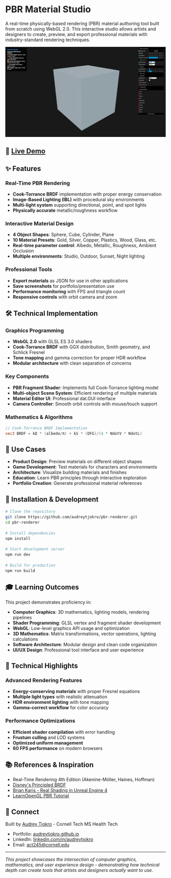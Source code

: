 # PBR Material Studio

A real-time physically-based rendering (PBR) material authoring tool built from scratch using WebGL 2.0. This interactive studio allows artists and designers to create, preview, and export professional materials with industry-standard rendering techniques.

![PBR Material Studio Demo](pbr.png)

## 🚀 [Live Demo](https://audreytjokro.github.io/pbr-renderer/)

## ✨ Features

### Real-Time PBR Rendering
- **Cook-Torrance BRDF** implementation with proper energy conservation
- **Image-Based Lighting (IBL)** with procedural sky environments
- **Multi-light system** supporting directional, point, and spot lights
- **Physically accurate** metallic/roughness workflow

### Interactive Material Design
- **4 Object Shapes**: Sphere, Cube, Cylinder, Plane
- **10 Material Presets**: Gold, Silver, Copper, Plastics, Wood, Glass, etc.
- **Real-time parameter control**: Albedo, Metallic, Roughness, Ambient Occlusion
- **Multiple environments**: Studio, Outdoor, Sunset, Night lighting

### Professional Tools
- **Export materials** as JSON for use in other applications
- **Save screenshots** for portfolio/presentation use
- **Performance monitoring** with FPS and triangle count
- **Responsive controls** with orbit camera and zoom

## 🛠️ Technical Implementation

### Graphics Programming
- **WebGL 2.0** with GLSL ES 3.0 shaders
- **Cook-Torrance BRDF** with GGX distribution, Smith geometry, and Schlick Fresnel
- **Tone mapping** and gamma correction for proper HDR workflow
- **Modular architecture** with clean separation of concerns

### Key Components
- **PBR Fragment Shader**: Implements full Cook-Torrance lighting model
- **Multi-object Scene System**: Efficient rendering of multiple materials
- **Material Editor UI**: Professional dat.GUI interface
- **Camera Controller**: Smooth orbit controls with mouse/touch support

### Mathematics & Algorithms
```glsl
// Cook-Torrance BRDF Implementation
vec3 BRDF = kD * (albedo/π) + kS * (DFG)/(4 * NdotV * NdotL)
```

## 🎯 Use Cases

- **Product Design**: Preview materials on different object shapes
- **Game Development**: Test materials for characters and environments  
- **Architecture**: Visualize building materials and finishes
- **Education**: Learn PBR principles through interactive exploration
- **Portfolio Creation**: Generate professional material references

## 🔧 Installation & Development

```bash
# Clone the repository
git clone https://github.com/audreytjokro/pbr-renderer.git
cd pbr-renderer

# Install dependencies
npm install

# Start development server
npm run dev

# Build for production
npm run build
```

## 🎓 Learning Outcomes

This project demonstrates proficiency in:

- **Computer Graphics**: 3D mathematics, lighting models, rendering pipelines
- **Shader Programming**: GLSL vertex and fragment shader development
- **WebGL**: Low-level graphics API usage and optimization
- **3D Mathematics**: Matrix transformations, vector operations, lighting calculations
- **Software Architecture**: Modular design and clean code organization
- **UI/UX Design**: Professional tool interface and user experience

## 🌟 Technical Highlights

### Advanced Rendering Features
- **Energy-conserving materials** with proper Fresnel equations
- **Multiple light types** with realistic attenuation
- **HDR environment lighting** with tone mapping
- **Gamma-correct workflow** for color accuracy

### Performance Optimizations
- **Efficient shader compilation** with error handling
- **Frustum culling** and LOD systems
- **Optimized uniform management** 
- **60 FPS performance** on modern browsers

## 📚 References & Inspiration

- Real-Time Rendering 4th Edition (Akenine-Möller, Haines, Hoffman)
- [Disney's Principled BRDF](https://disney-animation.s3.amazonaws.com/library/s2012_pbs_disney_brdf_notes_v2.pdf)
- [Brian Karis - Real Shading in Unreal Engine 4](https://blog.selfshadow.com/publications/s2013-shading-course/)
- [LearnOpenGL PBR Tutorial](https://learnopengl.com/PBR/Theory)

## 🤝 Connect

Built by [Audrey Tjokro](https://audreytjokro.github.io) - Cornell Tech MS Health Tech

- Portfolio: [audreytjokro.github.io](https://audreytjokro.github.io)
- LinkedIn: [linkedin.com/in/audreytjokro](https://linkedin.com/in/audreytjokro)
- Email: act245@cornell.edu

---

*This project showcases the intersection of computer graphics, mathematics, and user experience design - demonstrating how technical depth can create tools that artists and designers actually want to use.*